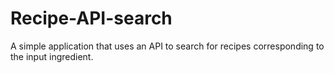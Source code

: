 # Recipe-API-search
A simple application that uses an API to search for recipes corresponding to the input ingredient. 
